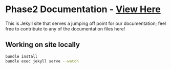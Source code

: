 # Phase2 Documentation - [View Here](http://phase2.github.io)

This is Jekyll site that serves a jumping off point for our documentation; feel free to contribute to any of the documentation files here!

## Working on site locally

```bash
bundle install
bundle exec jekyll serve --watch
```

